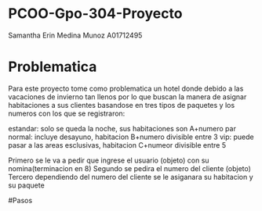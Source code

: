 # PCOO-Gpo-304-Proyecto
Samantha Erin Medina Munoz A01712495

# Problematica 
Para este proyecto tome como problematica un hotel donde debido a las vacaciones de invierno tan llenos
por lo que buscan la manera de asignar habitaciones a sus clientes basandose en tres tipos de paquetes y
los numeros con los que se registraron:

estandar: solo se queda la noche, sus habitaciones son A+numero par
normal: incluye desayuno, habitacion B+numero divisible entre 3
vip: puede pasar a las areas esclusivas, habitacion C+numeor divisible entre 5

Primero se le va a pedir que ingrese el usuario (objeto) con su nomina(terminacion en 8)
Segundo se pedira el numero del cliente (objeto)
Tercero dependiendo del numero del cliente se le asiganara su habitacion y su paquete

#Pasos
